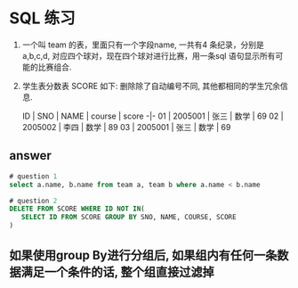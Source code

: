 # SQL 练习

1. 一个叫 team 的表，里面只有一个字段name, 一共有4 条纪录，分别是a,b,c,d, 对应四个球对，现在四个球对进行比赛，用一条sql 语句显示所有可能的比赛组合.
2. 学生表分数表 SCORE 如下: 删除除了自动编号不同, 其他都相同的学生冗余信息.

   ID | SNO | NAME | course | score
   -|-
   01 | 2005001 | 张三 | 数学 | 69
   02 | 2005002 | 李四 | 数学 | 89
   03 | 2005001 | 张三 | 数学 | 69

## answer

```sql
# question 1
select a.name, b.name from team a, team b where a.name < b.name

# question 2
DELETE FROM SCORE WHERE ID NOT IN(
   SELECT ID FROM SCORE GROUP BY SNO, NAME, COURSE, SCORE
)

```

## 如果使用group By进行分组后, 如果组内有任何一条数据满足一个条件的话, 整个组直接过滤掉

## 

